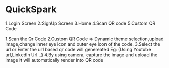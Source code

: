 # QuickSpark

1.Login Screen
2.SignUp Screen
3.Home
4.Scan QR code
5.Custom QR Code


1.Scan the Qr Code 
2.Custom QR Code => Dynamic theme selection,upload image,change  inner eye icon and outer eye icon of the code.
3.Select the url or Enter the url based qr code will genereated Eg: (Using Youtube url,LinkedIn Url...)
4.By using camera, capture the image and upload the image it will automatically render into QR code
